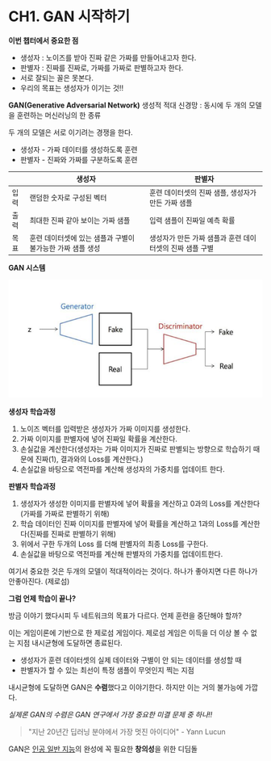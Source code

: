 # CH1. GAN 시작하기



**이번 챕터에서 중요한 점**

- 생성자 : 노이즈를 받아 진짜 같은 가짜를 만들어내고자 한다.
- 판별자 : 진짜를 진짜로, 가짜를 가짜로 판별하고자 한다.
- 서로 잘되는 꼴은 못본다.
- 우리의 목표는 생성자가 이기는 것!!



**GAN(Generative Adversarial Network)**
생성적 적대 신경망 : 동시에 두 개의 모델을 훈련하는 머신러닝의 한 종류



두 개의 모델은 서로 이기려는 경쟁을 한다.

- 생성자 - 가짜 데이터를 생성하도록 훈련
- 판별자 - 진짜와 가짜를 구분하도록 훈련



|      | 생성자                                                     | 판별자                                                   |
| ---- | ---------------------------------------------------------- | -------------------------------------------------------- |
| 입력 | 랜덤한 숫자로 구성된 벡터                                  | 훈련 데이터셋의 진짜 샘플, 생성자가 만든 가짜 샘플       |
| 출력 | 최대한 진짜 같아 보이는 가짜 샘플                          | 입력 샘플이 진짜일 예측 확률                             |
| 목표 | 훈련 데이터셋에 있는 샘플과 구별이 불가능한 가짜 샘플 생성 | 생성자가 만든 가짜 샘플과 훈련 데이터셋의 진짜 샘플 구별 |



**GAN 시스템**

![img](images/gan-structure.png)



**생성자 학습과정**

1. 노이즈 벡터를 입력받은 생성자가 가짜 이미지를 생성한다.
2. 가짜 이미지를 판별자에 넣어 진짜일 확률을 계산한다.
3. 손실값을 계산한다(생성자는 가짜 이미지가 진짜로 판별되는 방향으로 학습하기 때문에 진짜(1), 결과와의 Loss를 계산한다.)
4. 손실값을 바탕으로 역전파를 계산해 생성자의 가중치를 업데이트 한다.



**판별자 학습과정**

1. 생성자가 생성한 이미지를 판별자에 넣어 확률을 계산하고 0과의 Loss를 계산한다(가짜를 가짜로 판별하기 위해)
2. 학습 데이터인 진짜 이미지를 판별자에 넣어 확률을 계산하고 1과의 Loss를 계산한다(진짜를 진짜로 판별하기 위해)
3. 위에서 구한 두개의 Loss 를 더해 판별자의 최종 Loss를 구한다.
4. 손실값을 바탕으로 역전파를 계산해 판별자의 가중치를 업데이트한다.



여기서 중요한 것은 두개의 모델이 적대적이라는 것이다. 하나가 좋아지면 다른 하나가 안좋아진다. (제로섬)



**그럼 언제 학습이 끝나?**

방금 이야기 했다시피 두 네트워크의 목표가 다르다. 언제 훈련을 중단해야 할까?

이는 게임이론에 기반으로 한 제로섬 게임이다. 제로섬 게임은 이득을 더 이상 볼 수 없는 지점 내시균형에 도달하면 종료된다.

- 생성자가 훈련 데이터셋의 실제 데이터와 구별이 안 되는 데이터를 생성할 때
- 판별자가 할 수 있는 최선이 특정 샘플이 무엇인지 찍는 지점



내시균형에 도달하면 GAN은 **수렴**했다고 이야기한다. 하지만 이는 거의 불가능에 가깝다. 

*실제론 GAN의 수렴은 GAN 연구에서 가장 중요한 미결 문제 중 하나!!*



> "지난 20년간 딥러닝 분야에서 가장 멋진 아이디어" - Yann Lucun



GAN은 [인공 일반 지능](https://ko.wikipedia.org/wiki/%EC%9D%B8%EA%B3%B5_%EC%9D%BC%EB%B0%98_%EC%A7%80%EB%8A%A5)의 완성에 꼭 필요한 **창의성**을 위한 디딤돌